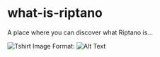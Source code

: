 # what-is-riptano
A place where you can discover what Riptano is...

![Tshirt Image](what-is-riptano/what-is-riptano.jpg)
Format: ![Alt Text](what-is-riptano/what-is-riptano.jpg)
